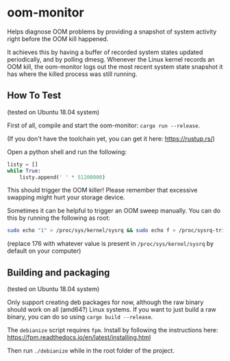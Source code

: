 # oom-monitor

Helps diagnose OOM problems by providing a snapshot of system activity right before the OOM kill happened.

It achieves this by having a buffer of recorded system states updated periodically, and by polling dmesg. Whenever the Linux kernel records an OOM kill, the oom-monitor logs out the most recent system state snapshot it has where the killed process was still running.

## How To Test

(tested on Ubuntu 18.04 system)

First of all, compile and start the oom-monitor: `cargo run --release`.

(If you don't have the toolchain yet, you can get it here: <https://rustup.rs/>)

Open a python shell and run the following:

```python
listy = []
while True:
    listy.append(' ' * 51200000)

```

This should trigger the OOM killer! Please remember that excessive swapping might hurt your storage device.

Sometimes it can be helpful to trigger an OOM sweep manually. You can do this by running the following as root:

```bash
sudo echo "1" > /proc/sys/kernel/sysrq && sudo echo f > /proc/sysrq-trigger && dmesg -x -T && sudo echo "176" > /proc/sys/kernel/sysrq
```

(replace 176 with whatever value is present in `/proc/sys/kernel/sysrq` by default on your computer)

## Building and packaging

(tested on Ubuntu 18.04 system)

Only support creating deb packages for now, although the raw binary should work on all (amd64?) Linux systems. If you want to just build a raw binary, you can do so using `cargo build --release`.

The `debianize` script requires `fpm`. Install by following the instructions here: <https://fpm.readthedocs.io/en/latest/installing.html>

Then run `./debianize` while in the root folder of the project.
